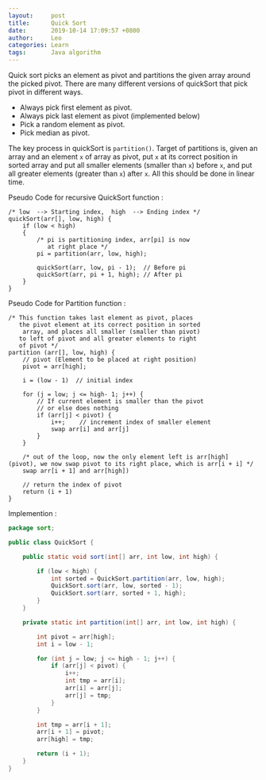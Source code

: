 ```yaml
---
layout:     post
title:      Quick Sort
date:       2019-10-14 17:09:57 +0800
author:     Leo
categories: Learn
tags:       Java algorithm
---
```

Quick sort picks an element as pivot and partitions the given array around the picked pivot. There are many different versions of quickSort that pick pivot in different ways.

* Always pick first element as pivot.
* Always pick last element as pivot (implemented below)
* Pick a random element as pivot.
* Pick median as pivot.

The key process in quickSort is `partition()`. Target of partitions is, given an array and an element `x` of array as pivot, put `x` at its correct position in sorted array and put all smaller elements (smaller than `x`) before `x`, and put all greater elements (greater than `x`) after `x`. All this should be done in linear time.

Pseudo Code for recursive QuickSort function :

```
/* low  --> Starting index,  high  --> Ending index */
quickSort(arr[], low, high) {
    if (low < high)
    {
        /* pi is partitioning index, arr[pi] is now
           at right place */
        pi = partition(arr, low, high);

        quickSort(arr, low, pi - 1);  // Before pi
        quickSort(arr, pi + 1, high); // After pi
    }
}
```

Pseudo Code for Partition function :

```
/* This function takes last element as pivot, places
   the pivot element at its correct position in sorted
    array, and places all smaller (smaller than pivot)
   to left of pivot and all greater elements to right
   of pivot */
partition (arr[], low, high) {
    // pivot (Element to be placed at right position)
    pivot = arr[high];  

    i = (low - 1)  // initial index

    for (j = low; j <= high- 1; j++) {
        // If current element is smaller than the pivot
        // or else does nothing
        if (arr[j] < pivot) {
            i++;    // increment index of smaller element
            swap arr[i] and arr[j]
        }
    }

    /* out of the loop, now the only element left is arr[high] (pivot), we now swap pivot to its right place, which is arr[i + i] */
    swap arr[i + 1] and arr[high])

    // return the index of pivot
    return (i + 1)
}
```

Implemention :

```java
package sort;

public class QuickSort {

	public static void sort(int[] arr, int low, int high) {

		if (low < high) {
			int sorted = QuickSort.partition(arr, low, high);
			QuickSort.sort(arr, low, sorted - 1);
			QuickSort.sort(arr, sorted + 1, high);
		}
	}

	private static int partition(int[] arr, int low, int high) {

		int pivot = arr[high];
		int i = low - 1;

		for (int j = low; j <= high - 1; j++) {
			if (arr[j] < pivot) {
				i++;
				int tmp = arr[i];
				arr[i] = arr[j];
				arr[j] = tmp;
			}
		}

		int tmp = arr[i + 1];
		arr[i + 1] = pivot;
		arr[high] = tmp;

		return (i + 1);
	}
}

```
